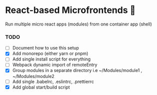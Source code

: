 # React-based Microfrontends 🧩

Run multiple micro react apps (modules) from one container app (shell)

### TODO

- [ ] Document how to use this setup
- [x] Add monorepo (either yarn or pnpm)
- [ ] Add single install script for everything
- [ ] Webpack dynamic import of remoteEntry
- [x] Group modules in a separate directory i.e ~/Modules/module1 , ~/Modules/module2
- [ ] Add single .babelrc, .eslintrc, .prettierrc
- [x] Add global start/build script
